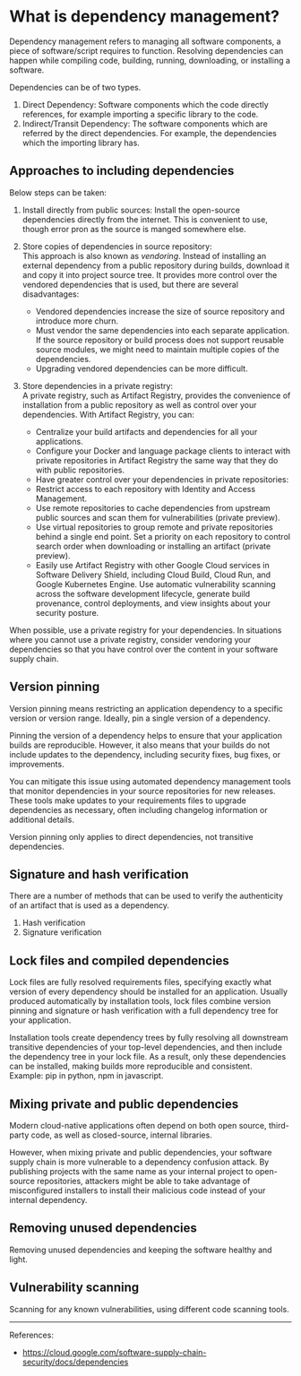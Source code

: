 # What is dependency management?

Dependency management refers to managing all software components, a piece of software/script requires to function. Resolving dependencies can happen while  compiling code, building, running, downloading, or installing a software.

Dependencies can be of two types.

1. Direct Dependency: Software components which the code directly references, for example importing a specific library to the code.
2. Indirect/Transit Dependency: The software components which are referred by the direct dependencies. For example, the dependencies which the importing library has.

## Approaches to including dependencies

Below steps can be taken:

1. Install directly from public sources:
Install the open-source dependencies directly from the internet. This is convenient to use, though error pron as the source is manged somewhere else.

2. Store copies of dependencies in source repository:  
This approach is also known as *vendoring*. Instead of installing an external dependency from a public repository during builds, download it and copy it into project source tree. It provides more control over the vendored dependencies that is used, but there are several disadvantages:
    * Vendored dependencies increase the size of source repository and introduce more churn.
    * Must vendor the same dependencies into each separate application. If the source repository or build process does not support reusable source modules, we might need to maintain multiple copies of the dependencies.
    * Upgrading vendored dependencies can be more difficult.

3. Store dependencies in a private registry:  
A private registry, such as Artifact Registry, provides the convenience of installation from a public repository as well as control over your dependencies. With Artifact Registry, you can:
    * Centralize your build artifacts and dependencies for all your applications.
    * Configure your Docker and language package clients to interact with private repositories in Artifact Registry the same way that they do with public repositories.
    * Have greater control over your dependencies in private repositories:
    * Restrict access to each repository with Identity and Access Management.
    * Use remote repositories to cache dependencies from upstream public sources and scan them for vulnerabilities (private preview).
    * Use virtual repositories to group remote and private repositories behind a single end point. Set a priority on each repository to control search order when downloading or installing an artifact (private preview).
    * Easily use Artifact Registry with other Google Cloud services in Software Delivery Shield, including Cloud Build, Cloud Run, and Google Kubernetes Engine. Use automatic vulnerability scanning across the software development lifecycle, generate build provenance, control deployments, and view insights about your security posture.

When possible, use a private registry for your dependencies. In situations where you cannot use a private registry, consider vendoring your dependencies so that you have control over the content in your software supply chain.

## Version pinning

Version pinning means restricting an application dependency to a specific version or version range.  Ideally, pin a single version of a dependency.

Pinning the version of a dependency helps to ensure that your application builds are reproducible. However, it also means that your builds do not include updates to the dependency, including security fixes, bug fixes, or improvements.

You can mitigate this issue using automated dependency management tools that monitor dependencies in your source repositories for new releases. These tools make updates to your requirements files to upgrade dependencies as necessary, often including changelog information or additional details.

Version pinning only applies to direct dependencies, not transitive dependencies.

## Signature and hash verification

There are a number of methods that can be used to verify the authenticity of an artifact that is used as a dependency.

1. Hash verification
2. Signature verification

## Lock files and compiled dependencies

Lock files are fully resolved requirements files, specifying exactly what version of every dependency should be installed for an application. Usually produced automatically by installation tools, lock files combine version pinning and signature or hash verification with a full dependency tree for your application.

Installation tools create dependency trees by fully resolving all downstream transitive dependencies of your top-level dependencies, and then include the dependency tree in your lock file. As a result, only these dependencies can be installed, making builds more reproducible and consistent.  
Example: pip in python, npm in javascript.

## Mixing private and public dependencies

Modern cloud-native applications often depend on both open source, third-party code, as well as closed-source, internal libraries.

However, when mixing private and public dependencies, your software supply chain is more vulnerable to a dependency confusion attack. By publishing projects with the same name as your internal project to open-source repositories, attackers might be able to take advantage of misconfigured installers to install their malicious code instead of your internal dependency.

## Removing unused dependencies

Removing unused dependencies and keeping the software healthy and light.

## Vulnerability scanning

Scanning for any known vulnerabilities, using different code scanning tools.

---
References:

* <https://cloud.google.com/software-supply-chain-security/docs/dependencies>
